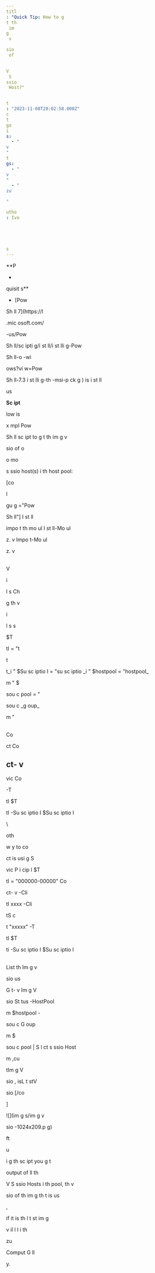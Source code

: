 ```yaml
---
titl
: "Quick Tip: How to g
t th
 im
g
 v

sio
 of 

 
V
 S
ssio
 Host?"


t
: "2023-11-08T20:02:58.000Z"
c
t
go
i
s: 
  - "
v
"
t
gs: 
  - "
v
"
  - "
zu

"

utho
: Ivo 





s
---
```




 **P

-

quisit
s**

- [Pow

Sh
ll 7](https://l



.mic
osoft.com/

-us/Pow

Sh
ll/sc
ipti
g/i
st
ll/i
st
lli
g-Pow

Sh
ll-o
-wi

ows?vi
w=Pow

Sh
ll-7.3
i
st
lli
g-th
-msi-p
ck
g
) is i
st
ll

 


 us





 **Sc
ipt**



low is 

 
x
mpl
 Pow

Sh
ll sc
ipt to g
t th
 im
g
 v

sio
 of o

 o
 mo

 s
ssio
 host(s) i
 th
 host pool:

\[co

 l

gu
g
="Pow

Sh
ll"\] 
 I
st
ll 


 impo
t th
 mo
ul
 I
st
ll-Mo
ul
 
z.
v
 Impo
t-Mo
ul
 
z.
v


\
 V

i

l
s 
 Ch

g
 th
 v

i

l
s 
s 





 $T



tI
 = "t

t

t\_i
" $Su
sc
iptio
I
 = "su
sc
iptio
\_i
" $hostpool = "hostpool\_

m
" $

sou
c
pool = "

sou
c
\_g
oup\_

m
"

\
 Co


ct Co


ct-
v
 -

vic
Co

 -T



tI
 $T



tI
 -Su
sc
iptio
I
 $Su
sc
iptio
I


\
 

oth

 w
y to co


ct is usi
g 
 S

vic
 P
i
cip
l 
 $T



tI
 = "000000-00000" 
 Co


ct-
v
 -Cli

tI
 xxxx -Cli

tS
c

t "xxxxx" -T



tI
 $T



ti
 -Su
sc
iptio
I
 $Su
sc
iptio
I


\
 List th
 Im
g
 v

sio
 us

 G
t-
v
Im
g
V

sio
St
tus -HostPool

m
 $hostpool -

sou
c
G
oup

m
 $

sou
c
pool | S
l
ct s
ssio
Host

m
,cu



tIm
g
V

sio
, isL
t
stV

sio
 \[/co

\]

![](im
g
s/im
g
v

sio
-1024x209.p
g)


ft

 
u

i
g th
 sc
ipt you g
t 

 output of 
ll th
 
V
 S
ssio
 Hosts i
 th
 pool, th
 v

sio
 of th
 im
g
 th
t is us

, 


 if it is th
 l
t
st im
g
 
v
il
l
l
 i
 th
 
zu

 Comput
 G
ll

y.






